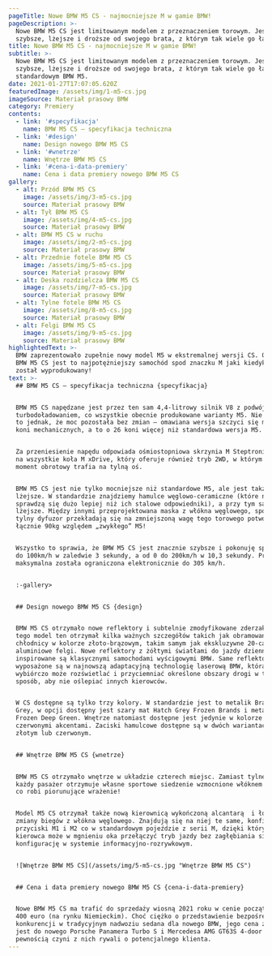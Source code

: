 ```yaml
---
pageTitle: Nowe BMW M5 CS - najmocniejsze M w gamie BMW!
pageDescription: >-
  Nowe BMW M5 CS jest limitowanym modelem z przeznaczeniem torowym. Jest
  szybsze, lżejsze i droższe od swojego brata, z którym tak wiele go łączy - M5.
title: Nowe BMW M5 CS - najmocniejsze M w gamie BMW!
subtitle: >-
  Nowe BMW M5 CS jest limitowanym modelem z przeznaczeniem torowym. Jest
  szybsze, lżejsze i droższe od swojego brata, z którym tak wiele go łączy –
  standardowym BMW M5. 
date: 2021-01-27T17:07:05.620Z
featuredImage: /assets/img/1-m5-cs.jpg
imageSource: Materiał prasowy BMW
category: Premiery
contents:
  - link: '#specyfikacja'
    name: BMW M5 CS – specyfikacja techniczna
  - link: '#design'
    name: Design nowego BMW M5 CS
  - link: '#wnetrze'
    name: Wnętrze BMW M5 CS
  - link: '#cena-i-data-premiery'
    name: Cena i data premiery nowego BMW M5 CS
gallery:
  - alt: Przód BMW M5 CS
    image: /assets/img/3-m5-cs.jpg
    source: Materiał prasowy BMW
  - alt: Tył BMW M5 CS
    image: /assets/img/4-m5-cs.jpg
    source: Materiał prasowy BMW
  - alt: BMW M5 CS w ruchu
    image: /assets/img/2-m5-cs.jpg
    source: Materiał prasowy BMW
  - alt: Przednie fotele BMW M5 CS
    image: /assets/img/5-m5-cs.jpg
    source: Materiał prasowy BMW
  - alt: Deska rozdzielcza BMW M5 CS
    image: /assets/img/7-m5-cs.jpg
    source: Materiał prasowy BMW
  - alt: Tylne fotele BMW M5 CS
    image: /assets/img/8-m5-cs.jpg
    source: Materiał prasowy BMW
  - alt: Felgi BMW M5 CS
    image: /assets/img/9-m5-cs.jpg
    source: Materiał prasowy BMW
highlightedText: >-
  BMW zaprezentowało zupełnie nowy model M5 w ekstremalnej wersji CS. Od teraz
  BMW M5 CS jest to najpotężniejszy samochód spod znaczku M jaki kiedykolwiek
  został wyprodukowany!
text: >-
  ## BMW M5 CS – specyfikacja techniczna {specyfikacja}


  BMW M5 CS napędzane jest przez ten sam 4,4-litrowy silnik V8 z podwójnym
  turbodoładowaniem, co wszystkie obecnie produkowane warianty M5. Nie oznacza
  to jednak, że moc pozostała bez zmian – omawiana wersja szczyci się mocą 627
  koni mechanicznych, a to o 26 koni więcej niż standardowa wersja M5. 


  Za przeniesienie napędu odpowiada ośmiostopniowa skrzynia M Steptronic i napęd
  na wszystkie koła M xDrive, który oferuje również tryb 2WD, w którym cały
  moment obrotowy trafia na tylną oś.  


  BMW M5 CS jest nie tylko mocniejsze niż standardowe M5, ale jest także
  lżejsze. W standardzie znajdziemy hamulce węglowo-ceramiczne (które na torze
  sprawdzą się dużo lepiej niż ich stalowe odpowiedniki), a przy tym są o 23 kg
  lżejsze. Między innymi przeprojektowana maska z włókna węglowego, spojler oraz
  tylny dyfuzor przekładają się na zmniejszoną wagę tego torowego potwora o
  łącznie 90kg względem „zwykłego” M5! 


  Wszystko to sprawia, że BMW M5 CS jest znacznie szybsze i pokonuję sprint od 0
  do 100km/h w zaledwie 3 sekundy, a od 0 do 200km/h w 10,3 sekundy. Prędkość
  maksymalna została ograniczona elektronicznie do 305 km/h. 


  :-gallery>


  ## Design nowego BMW M5 CS {design}


  BMW M5 CS otrzymało nowe reflektory i subtelnie zmodyfikowane zderzaki. Do
  tego model ten otrzymał kilka ważnych szczegółów takich jak obramowanie osłony
  chłodnicy w kolorze złoto-brązowym, takim samym jak ekskluzywne 20-calowe
  aluminiowe felgi. Nowe reflektory z żółtymi światłami do jazdy dziennej
  inspirowane są klasycznymi samochodami wyścigowymi BMW. Same reflektory
  wyposażone są w najnowszą adaptacyjną technologię laserową BMW, która
  wybiórczo może rozświetlać i przyciemniać określone obszary drogi w taki
  sposób, aby nie oślepiać innych kierowców. 


  W CS dostępne są tylko trzy kolory. W standardzie jest to metalik Brands Hatch
  Grey, w opcji dostępny jest szary mat Hatch Grey Frozen Brands i metalizowany
  Frozen Deep Green. Wnętrze natomiast dostępne jest jedynie w kolorze czarnym z
  czerwonymi akcentami. Zaciski hamulcowe dostępne są w dwóch wariantach –
  złotym lub czerwonym.


  ## Wnętrze BMW M5 CS {wnetrze}


  BMW M5 CS otrzymało wnętrze w układzie czterech miejsc. Zamiast tylnej kanapy
  każdy pasażer otrzymuje własne sportowe siedzenie wzmocnione włóknem węglowym,
  co robi piorunujące wrażenie!


  Model M5 CS otrzymał także nową kierownicą wykończoną alcantarą  i łopatki
  zmiany biegów z włókna węglowego. Znajdują się na niej te same, konfigurowalne
  przyciski M1 i M2 co w standardowym pojeździe z serii M, dzięki którym,
  kierowca może w mgnieniu oka przełączyć tryb jazdy bez zagłębiania się w
  konfigurację w systemie informacyjno-rozrywkowym. 


  ![Wnętrze BMW M5 CS](/assets/img/5-m5-cs.jpg "Wnętrze BMW M5 CS")


  ## Cena i data premiery nowego BMW M5 CS {cena-i-data-premiery}


  Nowe BMW M5 CS ma trafić do sprzedaży wiosną 2021 roku w cenie początkowej 180
  400 euro (na rynku Niemieckim). Choć ciężko o przedstawienie bezpośredniej
  konkurencji w tradycyjnym nadwoziu sedana dla nowego BMW, jego cena zbliżona
  jest do nowego Porsche Panamera Turbo S i Mercedesa AMG GT63S 4-door co z
  pewnością czyni z nich rywali o potencjalnego klienta.
---
```


